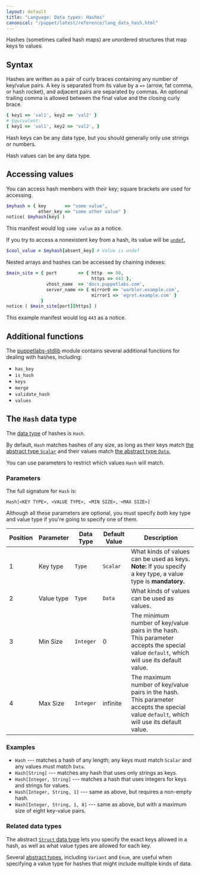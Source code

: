 ```yaml
---
layout: default
title: "Language: Data types: Hashes"
canonical: "/puppet/latest/reference/lang_data_hash.html"
---
```


[undef]: ./lang_data_undef.html
[stdlib]: http://forge.puppetlabs.com/puppetlabs/stdlib
[data type]: ./lang_data_type.html
[struct]: ./lang_data_abstract.html#struct
[abstract types]: ./lang_data_abstract.html
[data]: ./lang_data_abstract.html#data
[scalar]: ./lang_data_abstract.html#scalar


Hashes (sometimes called hash maps) are unordered structures that map keys to values.

## Syntax

Hashes are written as a pair of curly braces containing any number of key/value pairs. A key is separated from its value by a `=>` (arrow, fat comma, or hash rocket), and adjacent pairs are separated by commas. An optional trailing comma is allowed between the final value and the closing curly brace.

~~~ ruby
{ key1 => 'val1', key2 => 'val2' }
# Equivalent:
{ key1 => 'val1', key2 => 'val2', }
~~~

Hash keys can be any data type, but you should generally only use strings or numbers.

Hash values can be any data type.

## Accessing values

You can access hash members with their key; square brackets are used for accessing.

~~~ ruby
$myhash = { key       => "some value",
            other_key => "some other value" }
notice( $myhash[key] )
~~~

This manifest would log `some value` as a notice.

If you try to access a nonexistent key from a hash, its value will be [`undef`.][undef]

~~~ ruby
$cool_value = $myhash[absent_key] # Value is undef
~~~

Nested arrays and hashes can be accessed by chaining indexes:

~~~ ruby
$main_site = { port        => { http  => 80,
                                https => 443 },
               vhost_name  => 'docs.puppetlabs.com',
               server_name => { mirror0 => 'warbler.example.com',
                                mirror1 => 'egret.example.com' }
             }
notice ( $main_site[port][https] )
~~~

This example manifest would log `443` as a notice.

## Additional functions

The [puppetlabs-stdlib][stdlib] module contains several additional functions for dealing with hashes, including:

* `has_key`
* `is_hash`
* `keys`
* `merge`
* `validate_hash`
* `values`

## The `Hash` data type

The [data type][] of hashes is `Hash`.

By default, `Hash` matches hashes of any size, as long as their keys match [the abstract type `Scalar`][scalar] and their values match [the abstract type `Data`.][data]

You can use parameters to restrict which values `Hash` will match.

### Parameters

The full signature for `Hash` is:

    Hash[<KEY TYPE>, <VALUE TYPE>, <MIN SIZE>, <MAX SIZE>]

Although all these parameters are optional, you must specify _both_ key type and value type if you're going to specify one of them.

Position | Parameter        | Data Type | Default Value | Description
---------| -----------------|-----------|---------------|------------
1 | Key type | `Type` | `Scalar` | What kinds of values can be used as keys. **Note:** If you specify a key type, a value type is **mandatory.**
2 | Value type | `Type` | `Data` | What kinds of values can be used as values.
3 | Min Size | `Integer` | 0 | The minimum number of key/value pairs in the hash. This parameter accepts the special value `default`, which will use its default value.
4 | Max Size | `Integer` | infinite | The maximum number of key/value pairs in the hash. This parameter accepts the special value `default`, which will use its default value.


### Examples

* `Hash` --- matches a hash of any length; any keys must match `Scalar` and any values must match `Data`.
* `Hash[String]` --- matches any hash that uses only strings as keys.
* `Hash[Integer, String]` --- matches a hash that uses integers for keys and strings for values.
* `Hash[Integer, String, 1]` --- same as above, but requires a non-empty hash.
* `Hash[Integer, String, 1, 8]` --- same as above, but with a maximum size of eight key-value pairs.


### Related data types

The abstract [`Struct` data type][struct] lets you specify the exact keys allowed in a hash, as well as what value types are allowed for each key.

Several [abstract types][], including `Variant` and `Enum`, are useful when specifying a value type for hashes that might include multiple kinds of data.
